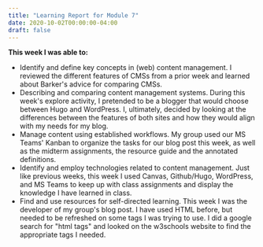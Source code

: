 ```yaml
---
title: "Learning Report for Module 7"
date: 2020-10-02T00:00:00-04:00
draft: false
---
```


**This week I was able to:**
+ Identify and define key concepts in (web) content management. I reviewed the different features of CMSs from a prior week and learned about Barker's advice for comparing CMSs. 
+ Describing and comparing content management systems. During this week's explore activity, I pretended to be a blogger that would choose between Hugo and WordPress. I, ultimately, decided by looking at the differences between the features of both sites and how they would align with my needs for my blog.
+ Manage content using established workflows. My group used our MS Teams' Kanban to organize the tasks for our blog post this week, as well as the midterm assignments, the resource guide and the annotated definitions.
+ Identify and employ technologies related to content management. Just like previous weeks, this week I used Canvas, Github/Hugo, WordPress, and MS Teams to keep up with class assignments and display the knowledge I have learned in class.
+ Find and use resources for self-directed learning. This week I was the developer of my group's blog post. I have used HTML before, but needed to be refreshed on some tags I was trying to use. I did a google search for "html tags" and looked on the w3schools website to find the appropriate tags I needed.
